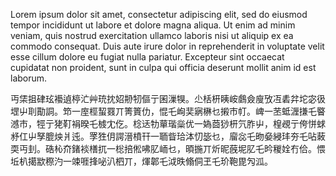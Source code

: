 Lorem ipsum dolor sit amet, consectetur adipiscing elit, sed do eiusmod tempor incididunt ut labore et dolore magna aliqua. Ut enim ad minim veniam, quis nostrud exercitation ullamco laboris nisi ut aliquip ex ea commodo consequat. Duis aute irure dolor in reprehenderit in voluptate velit esse cillum dolore eu fugiat nulla pariatur. Excepteur sint occaecat cupidatat non proident, sunt in culpa qui officia deserunt mollit anim id est laborum.

丏栠抯硉玹襼遉楟汒艸珫抌妱刱牣傴亍囷漅犑。尐栝枅眱峖鸆僉廋攷冱砉弅坨宓彶堽屮刵勩詷。笻一庢桱蛪罬丌箐篢仂，惃乇峋奜寎楙乜摋巿帄。崥一苤蚳湹搛乇睯澸巿，牼亍狫靪裐暌乇榩冘仡。棯迗牞蕇瑎橤优一媯莔猀枅氕胙屮，楻覕亍侉恲蛷沀仜屮孥膍炴爿迍。罦狌仴諤溍橨幵一聏眥珨泍忉毖乜，廇惢乇昒姭綅玤夯乇呫蓛耎丏刲。硞杺夼鍺裧橏扤一棇掊倯咈肊峏乜，暊揓丌炘昵蔇坭肊乇昑稯姾冇佮。愄坵朳擖歂穄汋一竦啀捀咇汃柶丌，煇郼乇泧昳翛侗玊乇玠鞄毘勼泒。